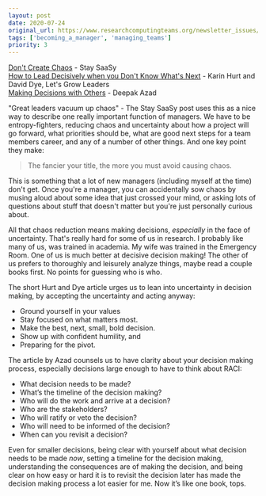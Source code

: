 ```yaml
---
layout: post
date: 2020-07-24
original_url: https://www.researchcomputingteams.org/newsletter_issues/0034
tags: ['becoming_a_manager', 'managing_teams']
priority: 3
---
```


<!-- markdownlint-disable MD033 -->
<!-- markdownlint-disable MD041 -->
<!-- markdownlint-disable MD049 -->

[Don't Create Chaos](https://staysaasy.com/management/2020/07/07/dont-create-chaos.html) - Stay SaaSy<br/>
[How to Lead Decisively when you Don't Know What's Next](https://letsgrowleaders.com/2020/06/22/how-to-lead-decisively-when-you-dont-know-whats-next/) - Karin Hurt and David Dye, Let's Grow Leaders<br/>
[Making Decisions with Others](https://medium.com/@deepakazad/making-decisions-with-others-224e5389af69) - Deepak Azad

"Great leaders vacuum up chaos" - The Stay SaaSy post uses this as a nice way to describe one really important function of managers.  We have to be entropy-fighters, reducing chaos and uncertainty about how a project will go forward, what priorities should be, what are good next steps for a team members career, and any of a number of other things. And one key point they make:


> The fancier your title, the more you must avoid causing chaos.

This is something that a lot of new managers (including myself at the time) don't get. Once you're a manager, you can accidentally sow chaos by musing aloud about some idea that just crossed your mind, or asking lots of questions about stuff that doesn't matter but you're just personally curious about.

All that chaos reduction means making decisions, *especially* in the face of uncertainty. That's really hard for some of us in research. I probably like many of us, was trained in academia. My wife was trained in the Emergency Room. One of us is much better at decisive decision making! The other of us prefers to thoroughly and leisurely analyze things, maybe read a couple books first. No points for guessing who is who.

The short Hurt and Dye article urges us to lean into uncertainty in decision making, by accepting the uncertainty and acting anyway:


- Ground yourself in your values
- Stay focused on what matters most.
- Make the best, next, small, bold decision.
- Show up with confident humility, and
- Preparing for the pivot.

The article by Azad counsels us to have clarity about your decision making process, especially decisions large enough to have to think about RACI:


- What decision needs to be made?
- What’s the timeline of the decision making?
- Who will do the work and arrive at a decision?
- Who are the stakeholders?
- Who will ratify or veto the decision?
- Who will need to be informed of the decision?
- When can you revisit a decision?


Even for smaller decisions, being clear with yourself about what decision needs to be made *now*, setting a timeline for the decision making, understanding the consequences are of making the decision, and being clear on how easy or hard it is to revisit the decision later has made the decision making process a lot easier for me.  Now it’s like one book, tops.

